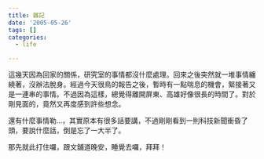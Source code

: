 ```yaml
---
title: 雜記
date: '2005-05-26'
tags: []
categories:
  - life

---
```

這幾天因為回家的關係，研究室的事情都沒什麼處理。回來之後突然就一堆事情纏繞著，沒辦法脫身。經過今天很鳥的報告之後，暫時有一點喘息的機會，緊接著又是一連串的事情。不過因為這樣，總覺得離開屏東、高雄好像很長的時間了。對於剛見面的，竟然又再度感到許些想念。  
  
還有什麼事情勒…，其實原本有很多話要講，不過剛剛看到一則科技新聞衝昏了頭，要說什麼話，倒是忘了一大半了。  
  
那先就此打住囉，跟文舖道晚安，睡覺去囉，拜拜！